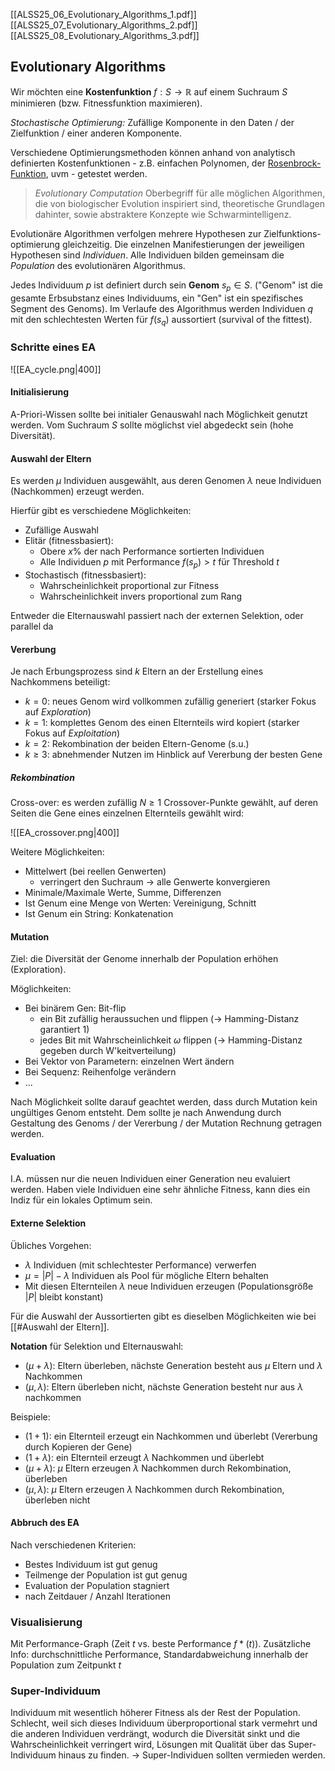 [[ALSS25_06_Evolutionary_Algorithms_1.pdf]]
[[ALSS25_07_Evolutionary_Algorithms_2.pdf]]
[[ALSS25_08_Evolutionary_Algorithms_3.pdf]]

## Evolutionary Algorithms

Wir möchten eine **Kostenfunktion** $f: S \to \mathbb{R}$ auf einem Suchraum $S$ minimieren (bzw. Fitnessfunktion maximieren).

*Stochastische Optimierung:* Zufällige Komponente in den Daten / der Zielfunktion / einer anderen Komponente.

Verschiedene Optimierungsmethoden können anhand von analytisch definierten Kostenfunktionen - z.B. einfachen Polynomen, der [Rosenbrock-Funktion](https://infinity77.net/global_optimization/test_functions_nd_R.html#go_benchmark.Rosenbrock), uvm - getestet werden.

> *Evolutionary Computation*
> Oberbegriff für alle möglichen Algorithmen, die von biologischer Evolution inspiriert sind, theoretische Grundlagen dahinter, sowie abstraktere Konzepte wie Schwarmintelligenz.

Evolutionäre Algorithmen verfolgen mehrere Hypothesen zur Zielfunktions-optimierung gleichzeitig. Die einzelnen Manifestierungen der jeweiligen Hypothesen sind *Individuen*.
Alle Individuen bilden gemeinsam die *Population* des evolutionären Algorithmus.

Jedes Individuum $p$ ist definiert durch sein **Genom** $s_p \in S$. ("Genom" ist die gesamte Erbsubstanz eines Individuums, ein "Gen" ist ein spezifisches Segment des Genoms). Im Verlaufe des Algorithmus werden Individuen $q$ mit den schlechtesten Werten für $f(s_q)$ aussortiert (survival of the fittest).

### Schritte eines EA

![[EA_cycle.png|400]]

#### Initialisierung

A-Priori-Wissen sollte bei initialer Genauswahl nach Möglichkeit genutzt werden.
Vom Suchraum $S$ sollte möglichst viel abgedeckt sein (hohe Diversität).

#### Auswahl der Eltern

Es werden $\mu$ Individuen ausgewählt, aus deren Genomen $\lambda$ neue Individuen (Nachkommen) erzeugt werden.

Hierfür gibt es verschiedene Möglichkeiten:

- Zufällige Auswahl
- Elitär (fitnessbasiert):
	-  Obere $x\%$ der nach Performance sortierten Individuen
	- Alle Individuen $p$ mit Performance $f(s_p) > t$ für Threshold $t$
- Stochastisch (fitnessbasiert):
	- Wahrscheinlichkeit proportional zur Fitness
	- Wahrscheinlichkeit invers proportional zum Rang

Entweder die Elternauswahl passiert nach der externen Selektion, oder parallel da

#### Vererbung

Je nach Erbungsprozess sind $k$ Eltern an der Erstellung eines Nachkommens beteiligt:

- $k=0$: neues Genom wird vollkommen zufällig generiert (starker Fokus auf *Exploration*)
- $k=1$: komplettes Genom des einen Elternteils wird kopiert (starker Fokus auf *Exploitation*)
- $k=2$: Rekombination der beiden Eltern-Genome (s.u.)
- $k \geq 3$: abnehmender Nutzen im Hinblick auf Vererbung der besten Gene

##### Rekombination

Cross-over: es werden zufällig $N \geq 1$ Crossover-Punkte gewählt, auf deren Seiten die Gene eines einzelnen Elternteils gewählt wird:

![[EA_crossover.png|400]]

Weitere Möglichkeiten:

- Mittelwert (bei reellen Genwerten)
  - verringert den Suchraum -> alle Genwerte konvergieren
- Minimale/Maximale Werte, Summe, Differenzen
- Ist Genum eine Menge von Werten: Vereinigung, Schnitt
- Ist Genum ein String: Konkatenation

#### Mutation

Ziel: die Diversität der Genome innerhalb der Population erhöhen (Exploration).

Möglichkeiten:

- Bei binärem Gen: Bit-flip
  - ein Bit zufällig heraussuchen und flippen (-> Hamming-Distanz garantiert 1)
  - jedes Bit mit Wahrscheinlichkeit $\omega$ flippen (-> Hamming-Distanz gegeben durch W'keitverteilung)
- Bei Vektor von Parametern: einzelnen Wert ändern
- Bei Sequenz: Reihenfolge verändern
- ...

Nach Möglichkeit sollte darauf geachtet werden, dass durch Mutation kein ungültiges Genom entsteht.
Dem sollte je nach Anwendung durch Gestaltung des Genoms / der Vererbung / der Mutation Rechnung getragen werden.

#### Evaluation

I.A. müssen nur die neuen Individuen einer Generation neu evaluiert werden.
Haben viele Individuen eine sehr ähnliche Fitness, kann dies ein Indiz für ein lokales Optimum sein.


#### Externe Selektion

Übliches Vorgehen:

- $\lambda$ Individuen (mit schlechtester Performance) verwerfen
- $\mu = |P|-\lambda$ Individuen als Pool für mögliche Eltern behalten
- Mit diesen Elternteilen $\lambda$ neue Individuen erzeugen (Populationsgröße $|P|$ bleibt konstant)

Für die Auswahl der Aussortierten gibt es dieselben Möglichkeiten wie bei [[#Auswahl der Eltern]].

**Notation** für Selektion und Elternauswahl:

- $(\mu + \lambda)$: Eltern überleben, nächste Generation besteht aus $\mu$ Eltern und $\lambda$ Nachkommen
- $(\mu, \lambda)$: Eltern überleben nicht, nächste Generation besteht nur aus $\lambda$ nachkommen

Beispiele:
- $(1+1)$: ein Elternteil erzeugt ein Nachkommen und überlebt (Vererbung durch Kopieren der Gene)
- $(1 + \lambda)$: ein Elternteil erzeugt $\lambda$ Nachkommen und überlebt
- $(\mu + \lambda)$: $\mu$ Eltern erzeugen $\lambda$ Nachkommen durch Rekombination, überleben
- $(\mu, \lambda)$: $\mu$ Eltern erzeugen $\lambda$ Nachkommen durch Rekombination, überleben nicht

#### Abbruch des EA

Nach verschiedenen Kriterien: 

- Bestes Individuum ist gut genug
- Teilmenge der Population ist gut genug
- Evaluation der Population stagniert
- nach Zeitdauer / Anzahl Iterationen

### Visualisierung

Mit Performance-Graph (Zeit $t$ vs. beste Performance $f*(t)$).
Zusätzliche Info: durchschnittliche Performance, Standardabweichung innerhalb der Population zum Zeitpunkt $t$

### Super-Individuum

Individuum mit wesentlich höherer Fitness als der Rest der Population.
Schlecht, weil sich dieses Individuum überproportional stark vermehrt und die anderen Individuen verdrängt, wodurch die Diversität sinkt und die Wahrscheinlichkeit verringert wird, Lösungen mit Qualität über das Super-Individuum hinaus zu finden.
-> Super-Individuen sollten vermieden werden.

